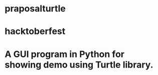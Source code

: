 # praposalturtle
# hacktoberfest
# A GUI program in Python for showing demo using Turtle library.


